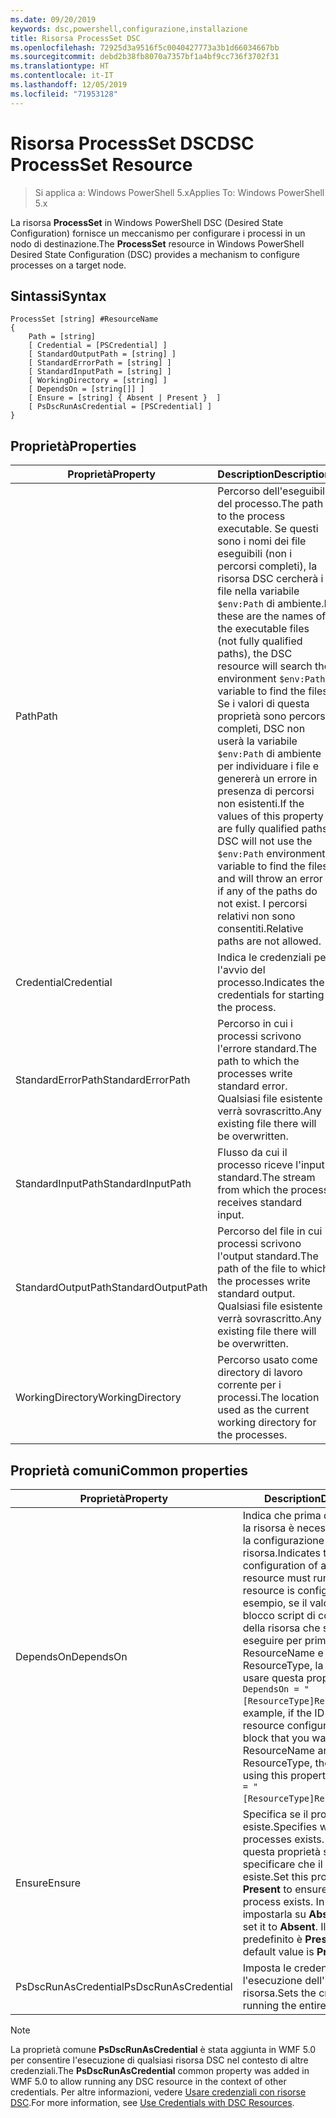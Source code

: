 ```yaml
---
ms.date: 09/20/2019
keywords: dsc,powershell,configurazione,installazione
title: Risorsa ProcessSet DSC
ms.openlocfilehash: 72925d3a9516f5c0040427773a3b1d66034667bb
ms.sourcegitcommit: debd2b38fb8070a7357bf1a4bf9cc736f3702f31
ms.translationtype: HT
ms.contentlocale: it-IT
ms.lasthandoff: 12/05/2019
ms.locfileid: "71953128"
---
```

# <a name="dsc-processset-resource"></a><span data-ttu-id="852fb-103">Risorsa ProcessSet DSC</span><span class="sxs-lookup"><span data-stu-id="852fb-103">DSC ProcessSet Resource</span></span>

> <span data-ttu-id="852fb-104">Si applica a: Windows PowerShell 5.x</span><span class="sxs-lookup"><span data-stu-id="852fb-104">Applies To: Windows PowerShell 5.x</span></span>

<span data-ttu-id="852fb-105">La risorsa **ProcessSet** in Windows PowerShell DSC (Desired State Configuration) fornisce un meccanismo per configurare i processi in un nodo di destinazione.</span><span class="sxs-lookup"><span data-stu-id="852fb-105">The **ProcessSet** resource in Windows PowerShell Desired State Configuration (DSC) provides a mechanism to configure processes on a target node.</span></span>

## <a name="syntax"></a><span data-ttu-id="852fb-106">Sintassi</span><span class="sxs-lookup"><span data-stu-id="852fb-106">Syntax</span></span>

```Syntax
ProcessSet [string] #ResourceName
{
    Path = [string]
    [ Credential = [PSCredential] ]
    [ StandardOutputPath = [string] ]
    [ StandardErrorPath = [string] ]
    [ StandardInputPath = [string] ]
    [ WorkingDirectory = [string] ]
    [ DependsOn = [string[]] ]
    [ Ensure = [string] { Absent | Present }  ]
    [ PsDscRunAsCredential = [PSCredential] ]
}
```

## <a name="properties"></a><span data-ttu-id="852fb-107">Proprietà</span><span class="sxs-lookup"><span data-stu-id="852fb-107">Properties</span></span>

|<span data-ttu-id="852fb-108">Proprietà</span><span class="sxs-lookup"><span data-stu-id="852fb-108">Property</span></span> |<span data-ttu-id="852fb-109">Description</span><span class="sxs-lookup"><span data-stu-id="852fb-109">Description</span></span> |
|---|---|
|<span data-ttu-id="852fb-110">Path</span><span class="sxs-lookup"><span data-stu-id="852fb-110">Path</span></span> |<span data-ttu-id="852fb-111">Percorso dell'eseguibile del processo.</span><span class="sxs-lookup"><span data-stu-id="852fb-111">The path to the process executable.</span></span> <span data-ttu-id="852fb-112">Se questi sono i nomi dei file eseguibili (non i percorsi completi), la risorsa DSC cercherà i file nella variabile `$env:Path` di ambiente.</span><span class="sxs-lookup"><span data-stu-id="852fb-112">If these are the names of the executable files (not fully qualified paths), the DSC resource will search the environment `$env:Path` variable to find the files.</span></span> <span data-ttu-id="852fb-113">Se i valori di questa proprietà sono percorsi completi, DSC non userà la variabile `$env:Path` di ambiente per individuare i file e genererà un errore in presenza di percorsi non esistenti.</span><span class="sxs-lookup"><span data-stu-id="852fb-113">If the values of this property are fully qualified paths, DSC will not use the `$env:Path` environment variable to find the files, and will throw an error if any of the paths do not exist.</span></span> <span data-ttu-id="852fb-114">I percorsi relativi non sono consentiti.</span><span class="sxs-lookup"><span data-stu-id="852fb-114">Relative paths are not allowed.</span></span> |
|<span data-ttu-id="852fb-115">Credential</span><span class="sxs-lookup"><span data-stu-id="852fb-115">Credential</span></span> |<span data-ttu-id="852fb-116">Indica le credenziali per l'avvio del processo.</span><span class="sxs-lookup"><span data-stu-id="852fb-116">Indicates the credentials for starting the process.</span></span> |
|<span data-ttu-id="852fb-117">StandardErrorPath</span><span class="sxs-lookup"><span data-stu-id="852fb-117">StandardErrorPath</span></span> |<span data-ttu-id="852fb-118">Percorso in cui i processi scrivono l'errore standard.</span><span class="sxs-lookup"><span data-stu-id="852fb-118">The path to which the processes write standard error.</span></span> <span data-ttu-id="852fb-119">Qualsiasi file esistente verrà sovrascritto.</span><span class="sxs-lookup"><span data-stu-id="852fb-119">Any existing file there will be overwritten.</span></span> |
|<span data-ttu-id="852fb-120">StandardInputPath</span><span class="sxs-lookup"><span data-stu-id="852fb-120">StandardInputPath</span></span> |<span data-ttu-id="852fb-121">Flusso da cui il processo riceve l'input standard.</span><span class="sxs-lookup"><span data-stu-id="852fb-121">The stream from which the process receives standard input.</span></span> |
|<span data-ttu-id="852fb-122">StandardOutputPath</span><span class="sxs-lookup"><span data-stu-id="852fb-122">StandardOutputPath</span></span> |<span data-ttu-id="852fb-123">Percorso del file in cui i processi scrivono l'output standard.</span><span class="sxs-lookup"><span data-stu-id="852fb-123">The path of the file to which the processes write standard output.</span></span> <span data-ttu-id="852fb-124">Qualsiasi file esistente verrà sovrascritto.</span><span class="sxs-lookup"><span data-stu-id="852fb-124">Any existing file there will be overwritten.</span></span> |
|<span data-ttu-id="852fb-125">WorkingDirectory</span><span class="sxs-lookup"><span data-stu-id="852fb-125">WorkingDirectory</span></span> |<span data-ttu-id="852fb-126">Percorso usato come directory di lavoro corrente per i processi.</span><span class="sxs-lookup"><span data-stu-id="852fb-126">The location used as the current working directory for the processes.</span></span> |

## <a name="common-properties"></a><span data-ttu-id="852fb-127">Proprietà comuni</span><span class="sxs-lookup"><span data-stu-id="852fb-127">Common properties</span></span>

|<span data-ttu-id="852fb-128">Proprietà</span><span class="sxs-lookup"><span data-stu-id="852fb-128">Property</span></span> |<span data-ttu-id="852fb-129">Description</span><span class="sxs-lookup"><span data-stu-id="852fb-129">Description</span></span> |
|---|---|
|<span data-ttu-id="852fb-130">DependsOn</span><span class="sxs-lookup"><span data-stu-id="852fb-130">DependsOn</span></span> |<span data-ttu-id="852fb-131">Indica che prima di configurare la risorsa è necessario eseguire la configurazione di un'altra risorsa.</span><span class="sxs-lookup"><span data-stu-id="852fb-131">Indicates that the configuration of another resource must run before this resource is configured.</span></span> <span data-ttu-id="852fb-132">Ad esempio, se il valore di ID del blocco script di configurazione della risorsa che si vuole eseguire per primo è ResourceName e il tipo è ResourceType, la sintassi per usare questa proprietà è `DependsOn = "[ResourceType]ResourceName"`.</span><span class="sxs-lookup"><span data-stu-id="852fb-132">For example, if the ID of the resource configuration script block that you want to run first is ResourceName and its type is ResourceType, the syntax for using this property is `DependsOn = "[ResourceType]ResourceName"`.</span></span> |
|<span data-ttu-id="852fb-133">Ensure</span><span class="sxs-lookup"><span data-stu-id="852fb-133">Ensure</span></span> |<span data-ttu-id="852fb-134">Specifica se il processo esiste.</span><span class="sxs-lookup"><span data-stu-id="852fb-134">Specifies whether the processes exists.</span></span> <span data-ttu-id="852fb-135">Impostare questa proprietà su **Present** per specificare che il processo esiste.</span><span class="sxs-lookup"><span data-stu-id="852fb-135">Set this property to **Present** to ensure that the process exists.</span></span> <span data-ttu-id="852fb-136">In caso contrario, impostarla su **Absent**.</span><span class="sxs-lookup"><span data-stu-id="852fb-136">Otherwise, set it to **Absent**.</span></span> <span data-ttu-id="852fb-137">Il valore predefinito è **Present**.</span><span class="sxs-lookup"><span data-stu-id="852fb-137">The default value is **Present**.</span></span> |
|<span data-ttu-id="852fb-138">PsDscRunAsCredential</span><span class="sxs-lookup"><span data-stu-id="852fb-138">PsDscRunAsCredential</span></span> |<span data-ttu-id="852fb-139">Imposta le credenziali per l'esecuzione dell'intera risorsa.</span><span class="sxs-lookup"><span data-stu-id="852fb-139">Sets the credential for running the entire resource as.</span></span> |

> [!NOTE]
> <span data-ttu-id="852fb-140">La proprietà comune **PsDscRunAsCredential** è stata aggiunta in WMF 5.0 per consentire l'esecuzione di qualsiasi risorsa DSC nel contesto di altre credenziali.</span><span class="sxs-lookup"><span data-stu-id="852fb-140">The **PsDscRunAsCredential** common property was added in WMF 5.0 to allow running any DSC resource in the context of other credentials.</span></span> <span data-ttu-id="852fb-141">Per altre informazioni, vedere [Usare credenziali con risorse DSC](../../../configurations/runasuser.md).</span><span class="sxs-lookup"><span data-stu-id="852fb-141">For more information, see [Use Credentials with DSC Resources](../../../configurations/runasuser.md).</span></span>